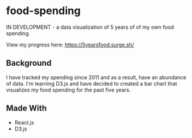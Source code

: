# food-spending

IN DEVELOPMENT - a data visualization of 5 years of of my own food spending.

View my progress here: https://5yearsfood.surge.sh/

## Background
I have tracked my spending since 2011 and as a result, have an abundance of data. I'm learning D3.js and have decided to created a bar chart that visualizes my food spending for the past five years.

## Made With
- React.js
- D3.js

